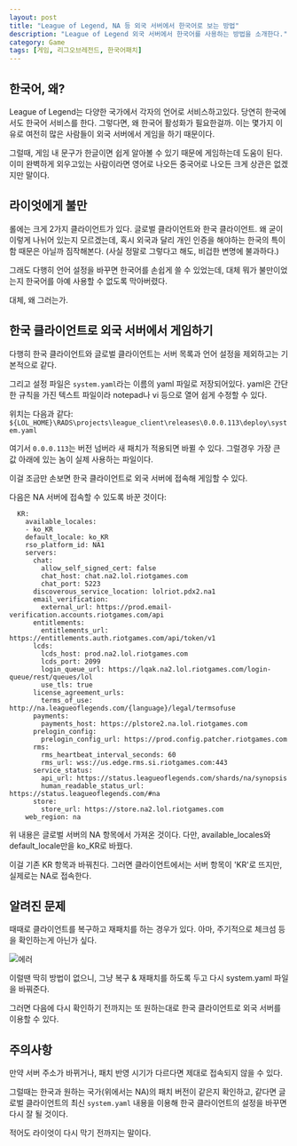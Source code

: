 ```yaml
---
layout: post
title: "League of Legend, NA 등 외국 서버에서 한국어로 보는 방법"
description: "League of Legend 외국 서버에서 한국어를 사용하는 방법을 소개한다."
category: Game
tags: [게임, 리그오브레전드, 한국어패치]
---
```


## 한국어, 왜?

League of Legend는 다양한 국가에서 각자의 언어로 서비스하고있다. 당연히 한국에서도 한국어 서비스를 한다. 그렇다면, 왜 한국어 활성화가 필요한걸까.
이는 몇가지 이유로 여전히 많은 사람들이 외국 서버에서 게임을 하기 때문이다.

그럴때, 게임 내 문구가 한글이면 쉽게 알아볼 수 있기 때문에 게임하는데 도움이 된다. 이미 완벽하게 외우고있는 사람이라면 영어로 나오든 중국어로 나오든 크게 상관은 없겠지만 말이다.



## 라이엇에게 불만

롤에는 크게 2가지 클라이언트가 있다.
글로벌 클라이언트와 한국 클라이언트.
왜 굳이 이렇게 나뉘어 있는지 모르겠는데,
혹시 외국과 달리 개인 인증을 해야하는 한국의 특이함 때문은 아닐까 짐작해본다.
(사실 정말로 그렇다고 해도, 비겁한 변명에 불과하다.)

그래도 다행히 언어 설정을 바꾸면 한국어를 손쉽게 쓸 수 있었는데,
대체 뭐가 불만이었는지 한국어를 아예 사용할 수 없도록 막아버렸다.

대체, 왜 그러는가.



## 한국 클라이언트로 외국 서버에서 게임하기

다행히 한국 클라이언트와 글로벌 클라이언트는
서버 목록과 언어 설정을 제외하고는
기본적으로 같다.

그리고 설정 파일은 `system.yaml`라는 이름의 yaml 파일로 저장되어있다.
yaml은 간단한 규칙을 가진 텍스트 파일이라
notepad나 vi 등으로 열어 쉽게 수정할 수 있다.

위치는 다음과 같다:
`${LOL_HOME}\RADS\projects\league_client\releases\0.0.0.113\deploy\system.yaml`

여기서 `0.0.0.113`는 버전 넘버라
새 패치가 적용되면 바뀔 수 있다.
그럴경우 가장 큰 값 아래에 있는 놈이 실제 사용하는 파일이다.

이걸 조금만 손보면 한국 클라이언트로 외국 서버에 접속해 게임할 수 있다.

다음은 NA 서버에 접속할 수 있도록 바꾼 것이다:

~~~
  KR:
    available_locales:
    - ko_KR
    default_locale: ko_KR
    rso_platform_id: NA1
    servers:
      chat:
        allow_self_signed_cert: false
        chat_host: chat.na2.lol.riotgames.com
        chat_port: 5223
      discoverous_service_location: lolriot.pdx2.na1
      email_verification:
        external_url: https://prod.email-verification.accounts.riotgames.com/api
      entitlements:
        entitlements_url: https://entitlements.auth.riotgames.com/api/token/v1
      lcds:
        lcds_host: prod.na2.lol.riotgames.com
        lcds_port: 2099
        login_queue_url: https://lqak.na2.lol.riotgames.com/login-queue/rest/queues/lol
        use_tls: true
      license_agreement_urls:
        terms_of_use: http://na.leagueoflegends.com/{language}/legal/termsofuse
      payments:
        payments_host: https://plstore2.na.lol.riotgames.com
      prelogin_config:
        prelogin_config_url: https://prod.config.patcher.riotgames.com
      rms:
        rms_heartbeat_interval_seconds: 60
        rms_url: wss://us.edge.rms.si.riotgames.com:443
      service_status:
        api_url: https://status.leagueoflegends.com/shards/na/synopsis
        human_readable_status_url: https://status.leagueoflegends.com/#na
      store:
        store_url: https://store.na2.lol.riotgames.com
    web_region: na
~~~

위 내용은 글로벌 서버의 NA 항목에서 가져온 것이다.
다만, available_locales와 default_locale만을 ko_KR로 바꿨다.

이걸 기존 KR 항목과 바꿔친다.
그러면 클라이언트에서는 서버 항목이 'KR'로 뜨지만,
실제로는 NA로 접속한다.



## 알려진 문제

때때로 클라이언트를 복구하고 재패치를 하는 경우가 있다.
아마, 주기적으로 체크섬 등을 확인하는게 아닌가 싶다.

![에러](https://lh3.googleusercontent.com/-YnQlUd5LOXU/Wj7EOQOdatI/AAAAAAAAcpI/XfaEZdJZzrUaVINfCwwDz2vC1O28zwmBgCE0YBhgL/s640/lol-revert-problem.jpg)

이럴땐 딱히 방법이 없으니,
그냥 복구 & 재패치를 하도록 두고
다시 system.yaml 파일을 바꿔준다.

그러면 다음에 다시 확인하기 전까지는
또 원하는대로 한국 클라이언트로 외국 서버를 이용할 수 있다.



## 주의사항

만약 서버 주소가 바뀌거나,
패치 반영 시기가 다르다면
제대로 접속되지 않을 수 있다.

그럴때는 한국과 원하는 국가(위에서는 NA)의 패치 버전이 같은지 확인하고,
같다면 글로벌 클라이언트의 최신 `system.yaml` 내용을 이용해
한국 클라이언트의 설정을 바꾸면 다시 잘 될 것이다.

적어도 라이엇이 다시 막기 전까지는 말이다.
